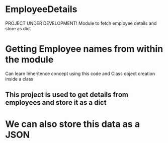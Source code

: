 # EmployeeDetails
PROJECT UNDER DEVELOPMENT!
Module to fetch employee details and store as dict
# Getting Employee names from within the module
Can learn Inheritence concept using this code and Class object creation inside a class
## This project is used to get details from employees and store it as a dict
# We can also store this data as a JSON
